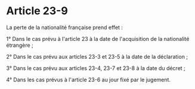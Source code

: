 # Article 23-9

La perte de la nationalité française prend effet :

1° Dans le cas prévu à l'article 23 à la date de l'acquisition de la nationalité étrangère ;

2° Dans le cas prévu aux articles 23-3 et 23-5 à la date de la déclaration ;

3° Dans le cas prévu aux articles 23-4, 23-7 et 23-8 à la date du décret ;

4° Dans les cas prévus à l'article 23-6 au jour fixé par le jugement.
